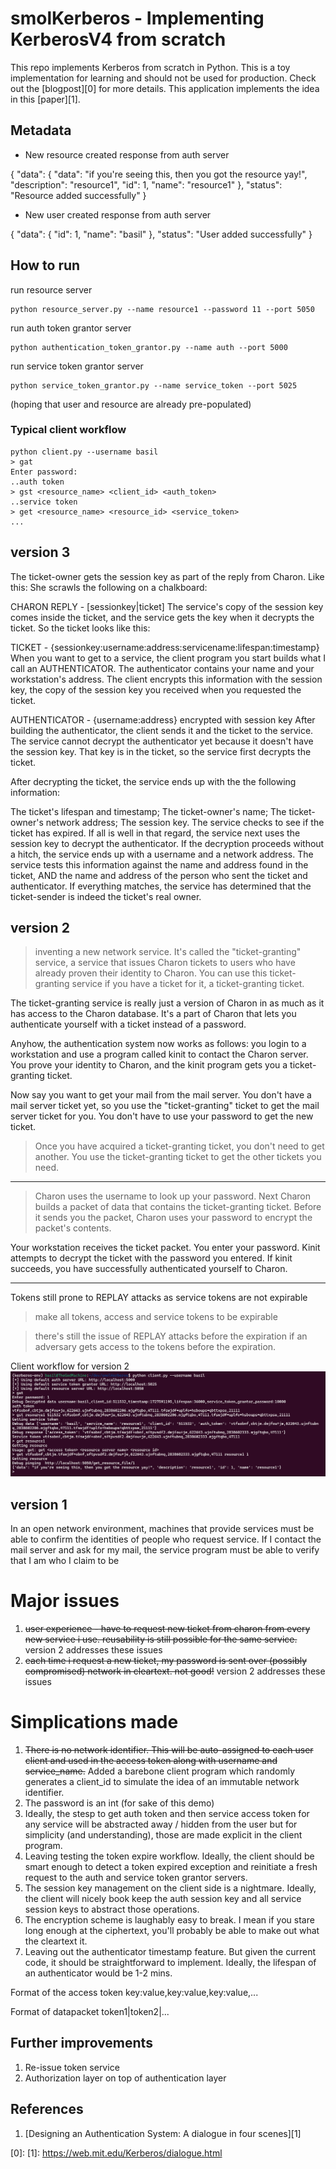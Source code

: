 # smolKerberos - Implementing KerberosV4 from scratch

This repo implements Kerberos from scratch in Python. This is a toy implementation for learning and should not be used for production. Check out the [blogpost][0] for more details. This application implements the idea in this [paper][1].


## Metadata

* New resource created response from auth server 

{
    "data": {
        "data": "if you're seeing this, then you got the resource yay!",
        "description": "resource1",
        "id": 1,
        "name": "resource1"
    },
    "status": "Resource added successfully"
}

* New user created response from auth server

{
    "data": {
        "id": 1,
        "name": "basil"
    },
    "status": "User added successfully"
}


## How to run

run resource server 
```
python resource_server.py --name resource1 --password 11 --port 5050
```

run auth token grantor server
```
python authentication_token_grantor.py --name auth --port 5000
```

run service token grantor server 
```
python service_token_grantor.py --name service_token --port 5025
```

(hoping that user and resource are already pre-populated)

### Typical client workflow

```
python client.py --username basil
> gat 
Enter password:
..auth token
> gst <resource_name> <client_id> <auth_token>
..service token
> get <resource_name> <resource_id> <service_token>
...
```

## version 3


The ticket-owner gets the session key as part of the reply from Charon. Like this:
She scrawls the following on a chalkboard:

 CHARON REPLY  -  [sessionkey|ticket]
The service's copy of the session key comes inside the ticket, and the service gets the key when it decrypts the ticket. So the ticket looks like this:

 TICKET -  {sessionkey:username:address:servicename:lifespan:timestamp}
When you want to get to a service, the client program you start builds what I call an AUTHENTICATOR. The authenticator contains your name and your workstation's address. The client encrypts this information with the session key, the copy of the session key you received when you requested the ticket.

  AUTHENTICATOR - {username:address} encrypted with session key
After building the authenticator, the client sends it and the ticket to the service. The service cannot decrypt the authenticator yet because it doesn't have the session key. That key is in the ticket, so the service first decrypts the ticket.

After decrypting the ticket, the service ends up with the the following information:

The ticket's lifespan and timestamp;
The ticket-owner's name;
The ticket-owner's network address;
The session key.
The service checks to see if the ticket has expired. If all is well in that regard, the service next uses the session key to decrypt the authenticator. If the decryption proceeds without a hitch, the service ends up with a username and a network address. The service tests this information against the name and address found in the ticket, AND the name and address of the person who sent the ticket and authenticator. If everything matches, the service has determined that the ticket-sender is indeed the ticket's real owner.


## version 2

>  inventing a new network service. It's called the "ticket-granting" service, a service that issues Charon tickets to users who have already proven their identity to Charon. You can use this ticket-granting service if you have a ticket for it, a ticket-granting ticket.

The ticket-granting service is really just a version of Charon in as much as it has access to the Charon database. It's a part of Charon that lets you authenticate yourself with a ticket instead of a password.

Anyhow, the authentication system now works as follows: you login to a workstation and use a program called kinit to contact the Charon server. You prove your identity to Charon, and the kinit program gets you a ticket-granting ticket.

Now say you want to get your mail from the mail server. You don't have a mail server ticket yet, so you use the "ticket-granting" ticket to get the mail server ticket for you. You don't have to use your password to get the new ticket.

> Once you have acquired a ticket-granting ticket, you don't need to get another. You use the ticket-granting ticket to get the other tickets you need.

---

> Charon uses the username to look up your password. Next Charon builds a packet of data that contains the ticket-granting ticket. Before it sends you the packet, Charon uses your password to encrypt the packet's contents.

Your workstation receives the ticket packet. You enter your password. Kinit attempts to decrypt the ticket with the password you entered. If kinit succeeds, you have successfully authenticated yourself to Charon.

---

Tokens still prone to REPLAY attacks as service tokens are not expirable

> make all tokens, access and service tokens to be expirable 

> there's still the issue of REPLAY attacks before the expiration if an adversary gets access to the tokens before the expiration.

Client workflow for version 2
![alt text](image.png)


## version 1

In an open network environment, machines that provide services must be able to confirm the identities of people who request service. If I contact the mail server and ask for my mail, the service program must be able to verify that I am who I claim to be

# Major issues
1. ~~user experience - have to request new ticket from charon from every new service i use. reusability is still possible for the same service.~~ version 2 addresses these issues
2. ~~each time i request a new ticket, my password is sent over (possibly compromised) network in cleartext. not good!~~ version 2 addresses these issues


# Simplications made
1. ~~There is no network identifier. This will be auto-assigned to each user client and used in the access token along with username and service_name.~~ Added a barebone client program which randomly generates a client_id to simulate the idea of an immutable network identifier.
2. The password is an int (for sake of this demo)
3. Ideally, the stesp to get auth token and then service access token for any service will be abstracted away / hidden from the user but for simplicity (and understanding), those are made explicit in the client program.
4. Leaving testing the token expire workflow. Ideally, the client should be smart enough to detect a token expired exception and reinitiate a fresh request to the auth and service token grantor servers.
5. The session key management on the client side is a nightmare. Ideally, the client will nicely book keep the auth session key and all service session keys to abstract those operations.
6. The encryption scheme is laughably easy to break. I mean if you stare long enough at the ciphertext, you'll probably be able to make out what the cleartext it. 
7. Leaving out the authenticator timestamp feature. But given the current code, it should be straightforward to implement. Ideally, the lifespan of an authenticator would be 1-2 mins. 

Format of the access token
key:value,key:value,key:value,...

Format of datapacket
token1|token2|...


## Further improvements 

1. Re-issue token service
2. Authorization layer on top of authentication layer

## References 

1. [Designing an Authentication System: A dialogue in four scenes][1]

[0]: 
[1]: https://web.mit.edu/Kerberos/dialogue.html
